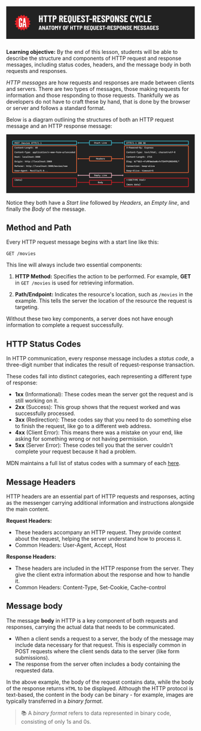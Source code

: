 # ![HTTP Request-Response Cycle - Anatomy of HTTP Request-Response Messages](./assets/hero.png)

**Learning objective:** By the end of this lesson, students will be able to describe the structure and components of HTTP request and response messages, including status codes, headers, and the message body in both requests and responses.

*HTTP messages* are how requests and responses are made between clients and servers. There are two types of messages, those making requests for information and those responding to those requests. Thankfully we as developers do not have to craft these by hand, that is done by the browser or server and follows a standard format.

Below is a diagram outlining the structures of both an HTTP request message and an HTTP response message:

![Request-Response Message Anatomy](./assets/http-req-res-msg-anatomy.png)

Notice they both have a *Start line* followed by *Headers*, an *Empty line*, and finally the *Body* of the message.

## Method and Path

Every HTTP request message begins with a start line like this: 

```terminal
GET /movies
```

This line will always include two essential components:

1. **HTTP Method:** Specifies the action to be performed. For example, **GET** in `GET /movies` is used for retrieving information.

2. **Path/Endpoint:** Indicates the resource's location, such as `/movies` in the example. This tells the server the location of the resource the request is targeting.

Without these two key components, a server does not have enough information to complete a request successfully. 

## HTTP Status Codes

In HTTP communication, every response message includes a *status code*, a three-digit number that indicates the result of request-response transaction.

These codes fall into distinct categories, each representing a different type of response:

- **1xx** (Informational): These codes mean the server got the request and is still working on it.
- **2xx** (Success): This group shows that the request worked and was successfully processed.
- **3xx** (Redirection): These codes say that you need to do something else to finish the request, like go to a different web address.
- **4xx** (Client Error): This means there was a mistake on your end, like asking for something wrong or not having permission.
- **5xx** (Server Error): These codes tell you that the server couldn’t complete your request because it had a problem.

MDN maintains a full list of status codes with a summary of each [here](https://developer.mozilla.org/en-US/docs/Web/HTTP/Status).

## Message Headers

HTTP headers are an essential part of HTTP requests and responses, acting as the messenger carrying additional information and instructions alongside the main content.

**Request Headers:**

  - These headers accompany an HTTP request. They provide context about the request, helping the server understand how to process it.
  - Common Headers: User-Agent, Accept, Host

**Response Headers:**

  - These headers are included in the HTTP response from the server. They give the client extra information about the response and how to handle it.
  - Common Headers: Content-Type, Set-Cookie, Cache-control


## Message body

The message **body** in HTTP is a key component of both requests and responses, carrying the actual data that needs to be communicated.

  - When a client sends a request to a server, the body of the message may include data necessary for that request. This is especially common in POST requests where the client sends data to the server (like form submissions). 
  - The response from the server often includes a body containing the requested data.

In the above example, the body of the request contains data, while the body of the response returns `HTML` to be displayed. Although the HTTP protocol is text-based, the content in the body can be binary - for example, images are typically transferred in a *binary format*.

> 📚 A *binary format* refers to data represented in binary code, consisting of only 1s and 0s.

